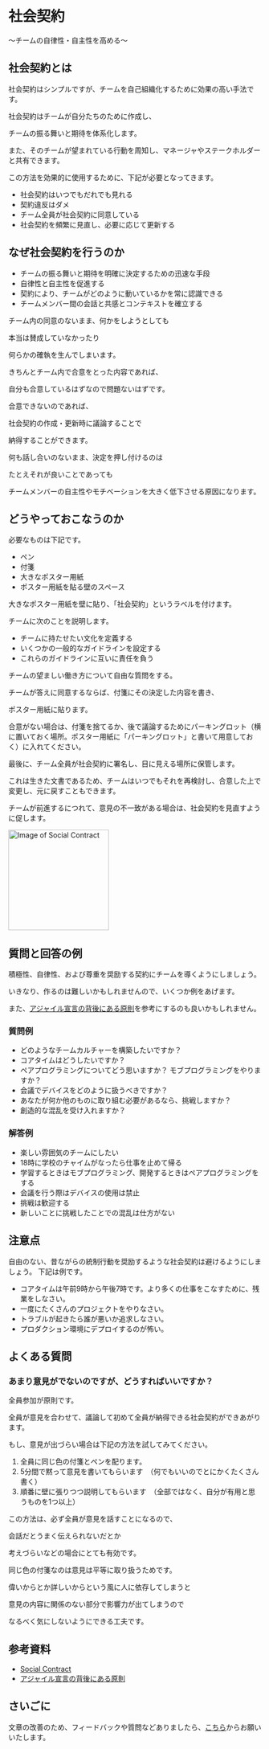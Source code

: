 # 社会契約

〜チームの自律性・自主性を高める〜

## 社会契約とは

社会契約はシンプルですが、チームを自己組織化するために効果の高い手法です。

社会契約はチームが自分たちのために作成し、

チームの振る舞いと期待を体系化します。

また、そのチームが望まれている行動を周知し、マネージャやステークホルダーと共有できます。

この方法を効果的に使用するために、下記が必要となってきます。

* 社会契約はいつでもだれでも見れる
* 契約違反はダメ
* チーム全員が社会契約に同意している
* 社会契約を頻繁に見直し、必要に応じて更新する

## なぜ社会契約を行うのか

* チームの振る舞いと期待を明確に決定するための迅速な手段
* 自律性と自主性を促進する
* 契約により、チームがどのように動いているかを常に認識できる
* チームメンバー間の会話と共感とコンテキストを確立する

チーム内の同意のないまま、何かをしようとしても

本当は賛成していなかったり

何らかの確執を生んでしまいます。

きちんとチーム内で合意をとった内容であれば、

自分も合意しているはずなので問題ないはずです。

合意できないのであれば、

社会契約の作成・更新時に議論することで

納得することができます。

何も話し合いのないまま、決定を押し付けるのは

たとえそれが良いことであっても

チームメンバーの自主性やモチベーションを大きく低下させる原因になります。

## どうやっておこなうのか

必要なものは下記です。

* ペン
* 付箋
* 大きなポスター用紙
* ポスター用紙を貼る壁のスペース

大きなポスター用紙を壁に貼り、「社会契約」というラベルを付けます。

チームに次のことを説明します。

* チームに持たせたい文化を定義する
* いくつかの一般的なガイドラインを設定する
* これらのガイドラインに互いに責任を負う

チームの望ましい働き方について自由な質問をする。

チームが答えに同意するならば、付箋にその決定した内容を書き、

ポスター用紙に貼ります。

合意がない場合は、付箋を捨てるか、後で議論するためにパーキングロット（横に置いておく場所。ポスター用紙に「パーキングロット」と書いて用意しておく）に入れてください。

最後に、チーム全員が社会契約に署名し、目に見える場所に保管します。

これは生きた文書であるため、チームはいつでもそれを再検討し、合意した上で変更し、元に戻すこともできます。

チームが前進するにつれて、意見の不一致がある場合は、社会契約を見直すように促します。

<img src="/social-contract.jpg" alt="Image of Social Contract" width="200"/>

## 質問と回答の例

積極性、自律性、および尊重を奨励する契約にチームを導くようにしましょう。

いきなり、作るのは難しいかもしれませんので、いくつか例をあげます。

また、[アジャイル宣言の背後にある原則](https://agilemanifesto.org/iso/ja/principles.html)を参考にするのも良いかもしれません。

### 質問例

* どのようなチームカルチャーを構築したいですか？
* コアタイムはどうしたいですか？
* ペアプログラミングについてどう思いますか？ モブプログラミングをやりますか？
* 会議でデバイスをどのように扱うべきですか？
* あなたが何か他のものに取り組む必要があるなら、挑戦しますか？
* 創造的な混乱を受け入れますか？


### 解答例

* 楽しい雰囲気のチームにしたい
* 18時に学校のチャイムがなったら仕事を止めて帰る
* 学習するときはモブプログラミング、開発するときはペアプログラミングをする
* 会議を行う際はデバイスの使用は禁止
* 挑戦は歓迎する
* 新しいことに挑戦したことでの混乱は仕方がない

## 注意点

自由のない、昔ながらの統制行動を奨励するような社会契約は避けるようにしましょう。
下記は例です。

* コアタイムは午前9時から午後7時です。より多くの仕事をこなすために、残業をしなさい。
* 一度にたくさんのプロジェクトをやりなさい。
* トラブルが起きたら誰が悪いか追求しなさい。
* プロダクション環境にデプロイするのが怖い。

## よくある質問

### あまり意見がでないのですが、どうすればいいですか？

全員参加が原則です。

全員が意見を合わせて、議論して初めて全員が納得できる社会契約ができあがります。

もし、意見が出づらい場合は下記の方法を試してみてください。

1. 全員に同じ色の付箋とペンを配ります。
2. 5分間で黙って意見を書いてもらいます　（何でもいいのでとにかくたくさん書く）
3. 順番に壁に張りつつ説明してもらいます　（全部ではなく、自分が有用と思うものを1つ以上）

この方法は、必ず全員が意見を話すことになるので、

会話だとうまく伝えられないだとか

考えづらいなどの場合にとても有効です。

同じ色の付箋なのは意見は平等に取り扱うためです。

偉いからとか詳しいからという風に人に依存してしまうと

意見の内容に関係のない部分で影響力が出てしまうので

なるべく気にしないようにできる工夫です。

## 参考資料
* [Social Contract](https://openpracticelibrary.com/practice/social-contract/)
* [アジャイル宣言の背後にある原則](https://agilemanifesto.org/iso/ja/principles.html)

## さいごに

文章の改善のため、フィードバックや質問などありましたら、[こちら](https://forms.gle/TKUJ2Gs9EoH2jQvp7)からお願いいたします。
